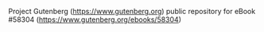 Project Gutenberg (https://www.gutenberg.org) public repository for
eBook #58304 (https://www.gutenberg.org/ebooks/58304)
